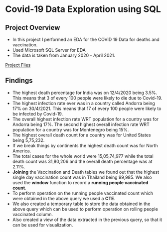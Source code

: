 # Covid-19 Data Exploration using SQL
## Project Overview
* In this project I performed an EDA for the COVID 19 Data for deaths and vaccination. 
* Used Microsoft SQL Server for EDA
* The data is taken from January 2020 - April 2021.

[Project Files](https://github.com/apoorvjain1995/EDA-on-Covid-19-Data-using-SQL)

## Findings
* The highest death percentage for India was on 12/4/2020 being 3.5%. This means that 3 of every 100 people were likely to die due to Covid-19.
* The highest infection rate ever was in a country called Andorra being 17% on 30/4/2021. This means that 17 of every 100 people were likely to be infected by Covid-19.
* The overall highest infection rate WRT population for a country was for Andorra being 17%. The second highest overall infection rate WRT population for a country was for Montenegro being 15%.
* The highest overall death count for a country was for United States being 5,75,232.
* If we break things by continents the highest death count was for North America.
* The total cases for the whole world were 15,05,74,977 while the total death count was 31,80,206 and the overall death percentage was at 2.11%.
* **Joining** the Vaccination and Death tables we found out that the highest single day vaccination count was in Thailand being 99,985. We also used the **window** function to record a **running people vaccinated count**.
* To perform operation on the running people vaccinated count which were obtained in the above query we used a **CTE**.
* We also created a temporary table to store the data obtained in the above query which can be used to perform operation on rolling people vaccinated column. 
* Also created a view of the data extracted in the previous query, so that it can be used for visualization.  




